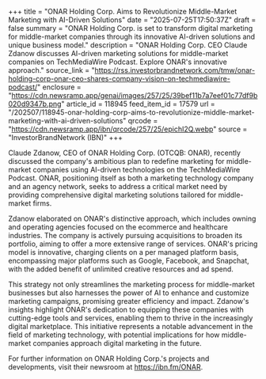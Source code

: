 +++
title = "ONAR Holding Corp. Aims to Revolutionize Middle-Market Marketing with AI-Driven Solutions"
date = "2025-07-25T17:50:37Z"
draft = false
summary = "ONAR Holding Corp. is set to transform digital marketing for middle-market companies through its innovative AI-driven solutions and unique business model."
description = "ONAR Holding Corp. CEO Claude Zdanow discusses AI-driven marketing solutions for middle-market companies on TechMediaWire Podcast. Explore ONAR's innovative approach."
source_link = "https://rss.investorbrandnetwork.com/tmw/onar-holding-corp-onar-ceo-shares-company-vision-on-techmediawire-podcast/"
enclosure = "https://cdn.newsramp.app/genai/images/257/25/39bef11b7a7eef01c77df9b020d9347b.png"
article_id = 118945
feed_item_id = 17579
url = "/202507/118945-onar-holding-corp-aims-to-revolutionize-middle-market-marketing-with-ai-driven-solutions"
qrcode = "https://cdn.newsramp.app/ibn/qrcode/257/25/epichI2Q.webp"
source = "InvestorBrandNetwork (IBN)"
+++

<p>Claude Zdanow, CEO of ONAR Holding Corp. (OTCQB: ONAR), recently discussed the company's ambitious plan to redefine marketing for middle-market companies using AI-driven technologies on the TechMediaWire Podcast. ONAR, positioning itself as both a marketing technology company and an agency network, seeks to address a critical market need by providing comprehensive digital marketing solutions tailored for middle-market firms.</p><p>Zdanow elaborated on ONAR's distinctive approach, which includes owning and operating agencies focused on the ecommerce and healthcare industries. The company is actively pursuing acquisitions to broaden its portfolio, aiming to offer a more extensive range of services. ONAR's pricing model is innovative, charging clients on a per managed platform basis, encompassing major platforms such as Google, Facebook, and Snapchat, with the added benefit of unlimited creative resources and ad spend.</p><p>This strategy not only streamlines the marketing process for middle-market businesses but also harnesses the power of AI to enhance and customize marketing campaigns, promising greater efficiency and impact. Zdanow's insights highlight ONAR's dedication to equipping these companies with cutting-edge tools and services, enabling them to thrive in the increasingly digital marketplace. This initiative represents a notable advancement in the field of marketing technology, with potential implications for how middle-market companies approach digital marketing in the future.</p><p>For further information on ONAR Holding Corp.'s projects and developments, visit their newsroom at <a href='https://ibn.fm/ONAR' rel='nofollow' target='_blank'>https://ibn.fm/ONAR</a>.</p>